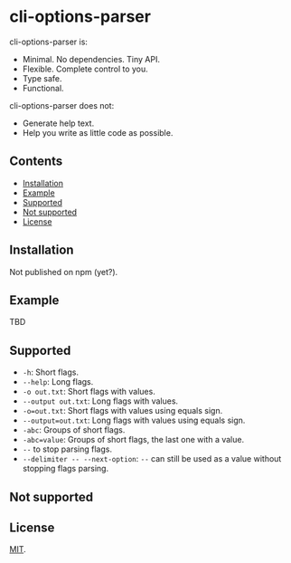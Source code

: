 # cli-options-parser

cli-options-parser is:

- Minimal. No dependencies. Tiny API.
- Flexible. Complete control to you.
- Type safe.
- Functional.

cli-options-parser does not:

- Generate help text.
- Help you write as little code as possible.

## Contents

<!-- START doctoc generated TOC please keep comment here to allow auto update -->
<!-- DON'T EDIT THIS SECTION, INSTEAD RE-RUN doctoc TO UPDATE -->

- [Installation](#installation)
- [Example](#example)
- [Supported](#supported)
- [Not supported](#not-supported)
- [License](#license)

<!-- END doctoc generated TOC please keep comment here to allow auto update -->

## Installation

Not published on npm (yet?).

## Example

TBD

## Supported

- `-h`: Short flags.
- `--help`: Long flags.
- `-o out.txt`: Short flags with values.
- `--output out.txt`: Long flags with values.
- `-o=out.txt`: Short flags with values using equals sign.
- `--output=out.txt`: Long flags with values using equals sign.
- `-abc`: Groups of short flags.
- `-abc=value`: Groups of short flags, the last one with a value.
- `--` to stop parsing flags.
- `--delimiter -- --next-option`: `--` can still be used as a value without stopping flags parsing.

## Not supported

## License

[MIT](LICENSE).
